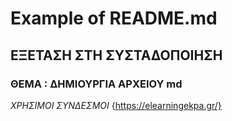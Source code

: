 # Example of README.md 
## ΕΞΕΤΑΣΗ ΣΤΗ ΣΥΣΤΑΔΟΠΟΙΗΣΗ
### ΘΕΜΑ : ΔΗΜΙΟΥΡΓΙΑ ΑΡΧΕΙΟΥ md
*ΧΡΗΣΙΜΟΙ ΣΥΝΔΕΣΜΟΙ*
{https://elearningekpa.gr/}
